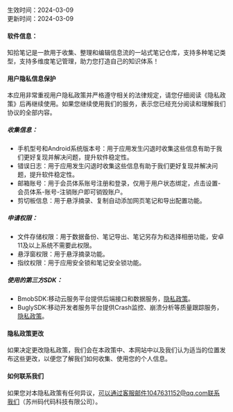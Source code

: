 ### 

生效时间：2024-03-09  
更新时间：2024-03-09

#### 软件信息：

知拾笔记是一款用于收集、整理和编辑信息流的一站式笔记仓库，支持多种笔记类型，支持多维度笔记管理，助力您打造自己的知识体系！

#### 用户隐私信息保护

本应用非常重视用户隐私政策并严格遵守相关的法律规定，请您仔细阅读《隐私政策》后再继续使用。如果您继续使用我们的服务，表示您已经充分阅读和理解我们协议的全部内容。

##### 收集信息：

* 手机型号和Android系统版本号：用于应用发生闪退时收集这些信息有助于我们更好复现并解决问题，提升软件稳定性。
* 错误日志：用于应用发生闪退时收集这些信息有助于我们更好复现并解决问题，提升软件稳定性。
* 邮箱账号：用于会员体系账号注册和登录，仅用于用户状态绑定，点击设置-会员体系-账号-注销账户即可销毁账户。
* 剪切板信息：用于悬浮摘录、复制自动添加网页笔记和导出配置功能。

##### 申请权限：

* 文件存储权限：用于数据备份、笔记导出、笔记另存为和选择相册功能，安卓11及以上系统不需要此权限。
* 悬浮窗权限：用于悬浮摘录功能。
* 指纹权限：用于应用安全锁和笔记安全锁功能。

##### 使用的第三方SDK：

* BmobSDK:移动云服务平台提供后端接口和数据服务，[隐私政策](https://www.bmob.cn/privacy)。
* BuglySDK:移动开发者服务平台提供Crash监控、崩溃分析等质量跟踪服务，[隐私政策](https://privacy.qq.com/document/preview/fc748b3d96224fdb825ea79e132c1a56)。

#### 隐私政策更改

如果决定更改隐私政策，我们会在本政策中、本网站中以及我们认为适当的位置发布这些更改，以便您了解我们如何收集、使用您的个人信息。

#### 如何联系我们

如果您对本隐私政策有任何异议，可以通过客服邮件1047631152@qq.com联系我们（苏州码代码科技有限公司）。













